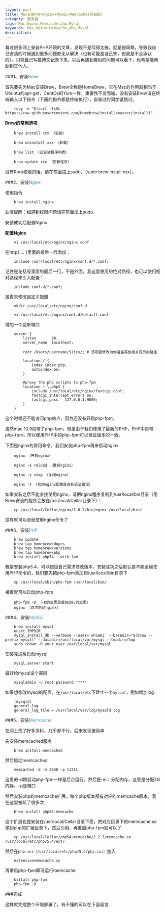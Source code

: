 ```yaml
---
layout: post
title: Mac安装PHP+Nginx+MySQL+Memcache(详细版)
category: 服务器
tags: Mac,Nginx,Memcache,php,Mysql
keywords: Mac,Nginx,Memcache,php,Mysql
description: 
---
```


看过很多网上安装PHP环境的文章，发现不是写得太散，就是很简略，导致我自己安装的时候遇到很多问题都无从解决（也有可能是自己笨，但我是不会承认的）。只能自己写篇博文记录下来，以后再遇到类似的问题可以看下，也希望能帮助到其他人。

###1、安装<span style="color: #2980b9;">Brew</span>

首先要先为Mac安装Brew，Brew全称是HomeBrew，它在Mac的作用就相当于Ubuntu的apt-get，CentOs的Yum一样，重要性不言而喻。没有安装Brew请在终端输入以下指令（下面的指令都是终端执行），安装过的同学请跳过。

        ruby -e "$(curl -fsSL https://raw.githubusercontent.com/Homebrew/install/master/install)"


**Brew的常用选项**

        brew install xxx （安装）
        
        brew uninstall xxx （卸载）
        
        brew list （已安装程序列表）
        
        brew update xxx （更新程序）


没有Root权限的话，请在前面加上sudo，（sudo brew install xxx）。

###2、安装<span style="color: #2980b9;">Nginx</span>

使用指令

        brew install nginx


友情提醒：如遇到权限问题请在前面加上sudo。

安装成功后配置Nginx

**配置Nginx**

        vi /usr/local/etc/nginx/nginx.conf


在http{ ... }里面的最后一行添加：

        include /usr/local/etc/nginx/conf.d/*.conf;


记住是花括号里面的最后一行，不是外面。我这里使用的绝对路径，也可以使用相对路径来引入配置：

        include conf.d/*.conf;


接着来修改自定义配置

        mkdir /usr/local/etc/nginx/conf.d
        
        vi /usr/local/etc/nginx/conf.d/default.conf


增加一个监听端口

        server {
            listen       80;
            server_name  localhost;
        
            root /Users/username/Sites/; # 该项要修改为你准备存放相关网页的路径
        
            location / { 
                index index.php;
                autoindex on; 
            }   
        
            #proxy the php scripts to php-fpm  
            location ~ \.php$ {
                include /usr/local/etc/nginx/fastcgi.conf;
                fastcgi_intercept_errors on; 
                fastcgi_pass   127.0.0.1:9000; 
            }   
        }


这个时候还不能访问php站点，因为还没有开启php-fpm。

虽然mac 10.9自带了php-fpm，但是由于我们使用了最新的PHP，PHP中自带php-fpm，所以使用PHP中的php-fpm可以保证版本的一致。

下面是nginx的常用命令，我们安装php-fpm再来启动nginx

        nginx （开启nginx）
        
        nginx -s reload （重启nginx）
        
        nginx -s stop （关闭nginx）
        
        nginx -t （检测nginx配置是否有语法错误）


如果安装之后不能直接使用nginx，请把nginx程序复制到/usr/local/bin目录（用Brew安装的程序会放在/usr/local/Cellar目录下）：

        cp /usr/local/Cellar/nginx/1.6.2/bin/nginx /usr/local/bin/


这样就可以全局使用nginx命令了

###3、安装<span style="color: #3498db;">PHP</span>

        brew update
        brew tap homebrew/dupes 
        brew tap homebrew/versions 
        brew tap homebrew/php
        brew install php54 --with-fpm


我是安装php5.4，可以根据自己需求修改版本，安装成功之后默认是不能全局使用PHP命令的，我们要先把php-fpm添加到/usr/local/bin目录下

        cp /usr/local/sbin/php-fpm /usr/local/bin/


接着就可以启动php-fpm

        php-fpm -D （-D的意思是后台运行的意思）
        nginx （这次启动nginx）


###4、安装<span style="color: #3498db;">MySQL</span>

        brew install mysql
        unset TMPDIR
        mysql_install_db --verbose --user=`whoami` --basedir="$(brew --prefix mysql)" --datadir=/usr/local/var/mysql --tmpdir=/tmp
        sudo chown -R your_user /usr/local/var/mysql


安装完成后启动mysql

        mysql.server start


最好给mysql设个密码

        mysqladmin -u root password '***'


如果想修改mysql的配置，在`/usr/local/etc`下建立一个`my.cnf`，例如增加log

        [mysqld]
        general-log
        general_log_file = /usr/local/var/log/mysqld.log


###5、安装<span style="color: #3498db;">Memcache</span>

在网上找了好多资料，几乎都不行，后来发现很简单

先安装memcached服务

        brew install memcached


然后启动memcached

        memcached -d -m 2048 -p 11211


这里的-d跟启动php-fpm一样是后台运行，然后是-m：分配内存，这里是分配2G内存，-p是端口

然后安装php的memcache扩展，每个php版本都有对应的memcache版本，我在这里被坑了很多次

        brew install php54-memcache


这个扩展也是安装在/usr/local/Cellar目录下面，把对应目录下的memcache.so移到php的扩展目录下，然后引用，再重启php-fpm就可以了

        cp /usr/local/Cellar/php54-memcache/2.2.7/memcache.so /usr/local/etc/php/5.4/ext/


然后在`php.ini（/usr/local/etc/php/5.4/php.ini）`加入

        extension=memcache.so


再重启php-fpm即可运行memcache

        killall php-fpm
        php-fpm -D


###完成

这样就完成整个环境部署了。有不懂的可以在下面留言

